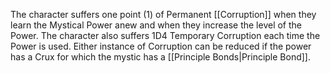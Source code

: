 The character suffers one point (1) of Permanent [[Corruption]] when they learn the Mystical Power anew and when they increase the level of the Power. The character also suffers 1D4 Temporary Corruption each time the Power is used. Either instance of Corruption can be reduced if the power has a Crux for which the mystic has a [[Principle Bonds|Principle Bond]].